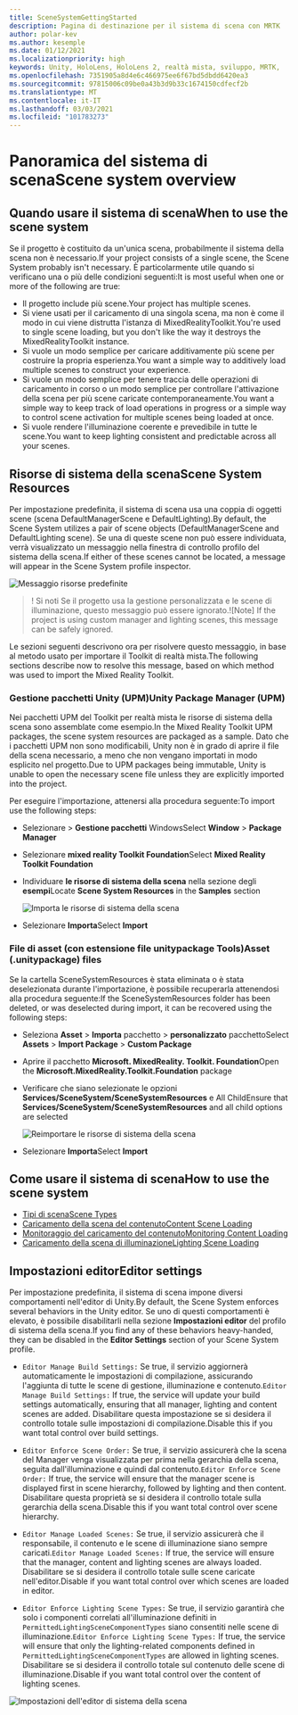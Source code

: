 ```yaml
---
title: SceneSystemGettingStarted
description: Pagina di destinazione per il sistema di scena con MRTK
author: polar-kev
ms.author: kesemple
ms.date: 01/12/2021
ms.localizationpriority: high
keywords: Unity, HoloLens, HoloLens 2, realtà mista, sviluppo, MRTK,
ms.openlocfilehash: 7351905a8d4e6c466975ee6f67bd5dbdd6420ea3
ms.sourcegitcommit: 97815006c09be0a43b3d9b33c1674150cdfecf2b
ms.translationtype: MT
ms.contentlocale: it-IT
ms.lasthandoff: 03/03/2021
ms.locfileid: "101783273"
---
```

# <a name="scene-system-overview"></a><span data-ttu-id="5dc97-104">Panoramica del sistema di scena</span><span class="sxs-lookup"><span data-stu-id="5dc97-104">Scene system overview</span></span>

## <a name="when-to-use-the-scene-system"></a><span data-ttu-id="5dc97-105">Quando usare il sistema di scena</span><span class="sxs-lookup"><span data-stu-id="5dc97-105">When to use the scene system</span></span>

<span data-ttu-id="5dc97-106">Se il progetto è costituito da un'unica scena, probabilmente il sistema della scena non è necessario.</span><span class="sxs-lookup"><span data-stu-id="5dc97-106">If your project consists of a single scene, the Scene System probably isn't necessary.</span></span> <span data-ttu-id="5dc97-107">È particolarmente utile quando si verificano una o più delle condizioni seguenti:</span><span class="sxs-lookup"><span data-stu-id="5dc97-107">It is most useful when one or more of the following are true:</span></span>

- <span data-ttu-id="5dc97-108">Il progetto include più scene.</span><span class="sxs-lookup"><span data-stu-id="5dc97-108">Your project has multiple scenes.</span></span>
- <span data-ttu-id="5dc97-109">Si viene usati per il caricamento di una singola scena, ma non è come il modo in cui viene distrutta l'istanza di MixedRealityToolkit.</span><span class="sxs-lookup"><span data-stu-id="5dc97-109">You're used to single scene loading, but you don't like the way it destroys the MixedRealityToolkit instance.</span></span>
- <span data-ttu-id="5dc97-110">Si vuole un modo semplice per caricare additivamente più scene per costruire la propria esperienza.</span><span class="sxs-lookup"><span data-stu-id="5dc97-110">You want a simple way to additively load multiple scenes to construct your experience.</span></span>
- <span data-ttu-id="5dc97-111">Si vuole un modo semplice per tenere traccia delle operazioni di caricamento in corso o un modo semplice per controllare l'attivazione della scena per più scene caricate contemporaneamente.</span><span class="sxs-lookup"><span data-stu-id="5dc97-111">You want a simple way to keep track of load operations in progress or a simple way to control scene activation for multiple scenes being loaded at once.</span></span>
- <span data-ttu-id="5dc97-112">Si vuole rendere l'illuminazione coerente e prevedibile in tutte le scene.</span><span class="sxs-lookup"><span data-stu-id="5dc97-112">You want to keep lighting consistent and predictable across all your scenes.</span></span>

## <a name="scene-system-resources"></a><span data-ttu-id="5dc97-113">Risorse di sistema della scena</span><span class="sxs-lookup"><span data-stu-id="5dc97-113">Scene System Resources</span></span>

<span data-ttu-id="5dc97-114">Per impostazione predefinita, il sistema di scena usa una coppia di oggetti scene (scena DefaultManagerScene e DefaultLighting).</span><span class="sxs-lookup"><span data-stu-id="5dc97-114">By default, the Scene System utilizes a pair of scene objects (DefaultManagerScene and DefaultLighting scene).</span></span> <span data-ttu-id="5dc97-115">Se una di queste scene non può essere individuata, verrà visualizzato un messaggio nella finestra di controllo profilo del sistema della scena.</span><span class="sxs-lookup"><span data-stu-id="5dc97-115">If either of these scenes cannot be located, a message will appear in the Scene System profile inspector.</span></span>

![Messaggio risorse predefinite](../images/scene-system/DefaultResourcesMessage.png)

><span data-ttu-id="5dc97-117">! Si noti Se il progetto usa la gestione personalizzata e le scene di illuminazione, questo messaggio può essere ignorato.</span><span class="sxs-lookup"><span data-stu-id="5dc97-117">![Note] If the project is using custom manager and lighting scenes, this message can be safely ignored.</span></span>

<span data-ttu-id="5dc97-118">Le sezioni seguenti descrivono ora per risolvere questo messaggio, in base al metodo usato per importare il Toolkit di realtà mista.</span><span class="sxs-lookup"><span data-stu-id="5dc97-118">The following sections describe now to resolve this message, based on which method was used to import the Mixed Reality Toolkit.</span></span>

### <a name="unity-package-manager-upm"></a><span data-ttu-id="5dc97-119">Gestione pacchetti Unity (UPM)</span><span class="sxs-lookup"><span data-stu-id="5dc97-119">Unity Package Manager (UPM)</span></span>

<span data-ttu-id="5dc97-120">Nei pacchetti UPM del Toolkit per realtà mista le risorse di sistema della scena sono assemblate come esempio.</span><span class="sxs-lookup"><span data-stu-id="5dc97-120">In the Mixed Reality Toolkit UPM packages, the scene system resources are packaged as a sample.</span></span> <span data-ttu-id="5dc97-121">Dato che i pacchetti UPM non sono modificabili, Unity non è in grado di aprire il file della scena necessario, a meno che non vengano importati in modo esplicito nel progetto.</span><span class="sxs-lookup"><span data-stu-id="5dc97-121">Due to UPM packages being immutable, Unity is unable to open the necessary scene file unless they are explicitly imported into the project.</span></span>

<span data-ttu-id="5dc97-122">Per eseguire l'importazione, attenersi alla procedura seguente:</span><span class="sxs-lookup"><span data-stu-id="5dc97-122">To import use the following steps:</span></span>

- <span data-ttu-id="5dc97-123">Selezionare   >  **Gestione pacchetti** Windows</span><span class="sxs-lookup"><span data-stu-id="5dc97-123">Select **Window** > **Package Manager**</span></span>
- <span data-ttu-id="5dc97-124">Selezionare **mixed reality Toolkit Foundation**</span><span class="sxs-lookup"><span data-stu-id="5dc97-124">Select **Mixed Reality Toolkit Foundation**</span></span>
- <span data-ttu-id="5dc97-125">Individuare **le risorse di sistema della scena** nella sezione degli **esempi**</span><span class="sxs-lookup"><span data-stu-id="5dc97-125">Locate **Scene System Resources** in the **Samples** section</span></span>

  ![Importa le risorse di sistema della scena](../images/scene-system/UpmImportSceneSystemResources.png)

- <span data-ttu-id="5dc97-127">Selezionare **Importa**</span><span class="sxs-lookup"><span data-stu-id="5dc97-127">Select **Import**</span></span>

### <a name="asset-unitypackage-files"></a><span data-ttu-id="5dc97-128">File di asset (con estensione file unitypackage Tools)</span><span class="sxs-lookup"><span data-stu-id="5dc97-128">Asset (.unitypackage) files</span></span>

<span data-ttu-id="5dc97-129">Se la cartella SceneSystemResources è stata eliminata o è stata deselezionata durante l'importazione, è possibile recuperarla attenendosi alla procedura seguente:</span><span class="sxs-lookup"><span data-stu-id="5dc97-129">If the SceneSystemResources folder has been deleted, or was deselected during import, it can be recovered using the following steps:</span></span>

- <span data-ttu-id="5dc97-130">Seleziona **Asset**  >  **Importa** pacchetto  >  **personalizzato** pacchetto</span><span class="sxs-lookup"><span data-stu-id="5dc97-130">Select **Assets** > **Import Package** > **Custom Package**</span></span>
- <span data-ttu-id="5dc97-131">Aprire il pacchetto **Microsoft. MixedReality. Toolkit. Foundation**</span><span class="sxs-lookup"><span data-stu-id="5dc97-131">Open the **Microsoft.MixedReality.Toolkit.Foundation** package</span></span>
- <span data-ttu-id="5dc97-132">Verificare che siano selezionate le opzioni **Services/SceneSystem/SceneSystemResources** e All Child</span><span class="sxs-lookup"><span data-stu-id="5dc97-132">Ensure that **Services/SceneSystem/SceneSystemResources** and all child options are selected</span></span>

  ![Reimportare le risorse di sistema della scena](../images/scene-system/ReimportSceneSystemResources.png)

- <span data-ttu-id="5dc97-134">Selezionare **Importa**</span><span class="sxs-lookup"><span data-stu-id="5dc97-134">Select **Import**</span></span>

## <a name="how-to-use-the-scene-system"></a><span data-ttu-id="5dc97-135">Come usare il sistema di scena</span><span class="sxs-lookup"><span data-stu-id="5dc97-135">How to use the scene system</span></span>

- [<span data-ttu-id="5dc97-136">Tipi di scena</span><span class="sxs-lookup"><span data-stu-id="5dc97-136">Scene Types</span></span>](SceneSystemSceneTypes.md)
- [<span data-ttu-id="5dc97-137">Caricamento della scena del contenuto</span><span class="sxs-lookup"><span data-stu-id="5dc97-137">Content Scene Loading</span></span>](SceneSystemContentLoading.md)
- [<span data-ttu-id="5dc97-138">Monitoraggio del caricamento del contenuto</span><span class="sxs-lookup"><span data-stu-id="5dc97-138">Monitoring Content Loading</span></span>](SceneSystemLoadProgress.md)
- [<span data-ttu-id="5dc97-139">Caricamento della scena di illuminazione</span><span class="sxs-lookup"><span data-stu-id="5dc97-139">Lighting Scene Loading</span></span>](SceneSystemLightingScenes.md)

## <a name="editor-settings"></a><span data-ttu-id="5dc97-140">Impostazioni editor</span><span class="sxs-lookup"><span data-stu-id="5dc97-140">Editor settings</span></span>

<span data-ttu-id="5dc97-141">Per impostazione predefinita, il sistema di scena impone diversi comportamenti nell'editor di Unity.</span><span class="sxs-lookup"><span data-stu-id="5dc97-141">By default, the Scene System enforces several behaviors in the Unity editor.</span></span> <span data-ttu-id="5dc97-142">Se uno di questi comportamenti è elevato, è possibile disabilitarli nella sezione **Impostazioni editor** del profilo di sistema della scena.</span><span class="sxs-lookup"><span data-stu-id="5dc97-142">If you find any of these behaviors heavy-handed, they can be disabled in the **Editor Settings** section of your Scene System profile.</span></span>

- <span data-ttu-id="5dc97-143">`Editor Manage Build Settings:` Se true, il servizio aggiornerà automaticamente le impostazioni di compilazione, assicurando l'aggiunta di tutte le scene di gestione, illuminazione e contenuto.</span><span class="sxs-lookup"><span data-stu-id="5dc97-143">`Editor Manage Build Settings:` If true, the service will update your build settings automatically, ensuring that all manager, lighting and content scenes are added.</span></span> <span data-ttu-id="5dc97-144">Disabilitare questa impostazione se si desidera il controllo totale sulle impostazioni di compilazione.</span><span class="sxs-lookup"><span data-stu-id="5dc97-144">Disable this if you want total control over build settings.</span></span>

- <span data-ttu-id="5dc97-145">`Editor Enforce Scene Order:` Se true, il servizio assicurerà che la scena del Manager venga visualizzata per prima nella gerarchia della scena, seguita dall'illuminazione e quindi dal contenuto.</span><span class="sxs-lookup"><span data-stu-id="5dc97-145">`Editor Enforce Scene Order:` If true, the service will ensure that the manager scene is displayed first in scene hierarchy, followed by lighting and then content.</span></span> <span data-ttu-id="5dc97-146">Disabilitare questa proprietà se si desidera il controllo totale sulla gerarchia della scena.</span><span class="sxs-lookup"><span data-stu-id="5dc97-146">Disable this if you want total control over scene hierarchy.</span></span>

- <span data-ttu-id="5dc97-147">`Editor Manage Loaded Scenes:` Se true, il servizio assicurerà che il responsabile, il contenuto e le scene di illuminazione siano sempre caricati.</span><span class="sxs-lookup"><span data-stu-id="5dc97-147">`Editor Manage Loaded Scenes:` If true, the service will ensure that the manager, content and lighting scenes are always loaded.</span></span> <span data-ttu-id="5dc97-148">Disabilitare se si desidera il controllo totale sulle scene caricate nell'editor.</span><span class="sxs-lookup"><span data-stu-id="5dc97-148">Disable if you want total control over which scenes are loaded in editor.</span></span>

- <span data-ttu-id="5dc97-149">`Editor Enforce Lighting Scene Types:` Se true, il servizio garantirà che solo i componenti correlati all'illuminazione definiti in `PermittedLightingSceneComponentTypes` siano consentiti nelle scene di illuminazione.</span><span class="sxs-lookup"><span data-stu-id="5dc97-149">`Editor Enforce Lighting Scene Types:` If true, the service will ensure that only the lighting-related components defined in `PermittedLightingSceneComponentTypes` are allowed in lighting scenes.</span></span> <span data-ttu-id="5dc97-150">Disabilitare se si desidera il controllo totale sul contenuto delle scene di illuminazione.</span><span class="sxs-lookup"><span data-stu-id="5dc97-150">Disable if you want total control over the content of lighting scenes.</span></span>

![Impostazioni dell'editor di sistema della scena](../images/scene-system/MRTK_SceneSystemProfileEditorSettings.PNG)
